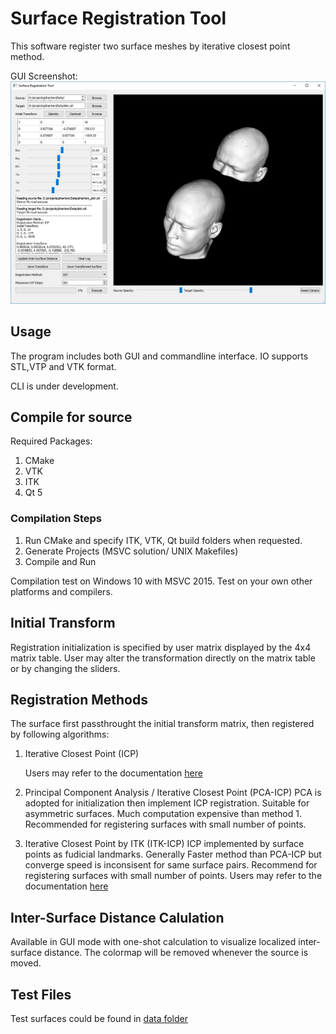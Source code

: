 # Surface Registration Tool

This software register two surface meshes by iterative closest point method.

GUI Screenshot: 
![GUI Screenshot](./GUI.jpg "GUI Screenshot")

## Usage
The program includes both GUI and commandline interface. IO supports STL,VTP and VTK format.

CLI is under development.

## Compile for source
Required Packages:
1. CMake
2. VTK
3. ITK
4. Qt 5 

### Compilation Steps
1. Run CMake and specify ITK, VTK, Qt build folders when requested.
2. Generate Projects (MSVC solution/ UNIX Makefiles)
3. Compile and Run

Compilation test on Windows 10 with MSVC 2015. Test on your own other platforms and compilers.

## Initial Transform
Registration initialization is specified by user matrix displayed by the 4x4 matrix table.
User may alter the transformation directly on the matrix table or by changing the sliders.

## Registration Methods
The surface first passthrought the initial transform matrix, then registered by following algorithms:

1. Iterative Closest Point (ICP)

	Users may refer to the documentation [here](https://www.vtk.org/doc/nightly/html/classvtkIterativeClosestPointTransform.html)

2. Principal Component Analysis / Iterative Closest Point (PCA-ICP)
	PCA is adopted for initialization then implement ICP registration. Suitable for asymmetric surfaces. Much computation expensive than method 1. Recommended for registering surfaces with small number of points.

3. Iterative Closest Point by ITK (ITK-ICP)
	ICP implemented by surface points as fudicial landmarks. Generally Faster method than PCA-ICP but converge speed is inconsisent for same surface pairs. Recommend for registering surfaces with small number of points. Users may refer to the documentation [here](https://itk.org/Doxygen/html/classitk_1_1PointSetToPointSetRegistrationMethod.html)

## Inter-Surface Distance Calulation
Available in GUI mode with one-shot calculation to visualize localized inter-surface distance. The colormap will be removed whenever the source is moved.

## Test Files
Test surfaces could be found in [data folder](./data)